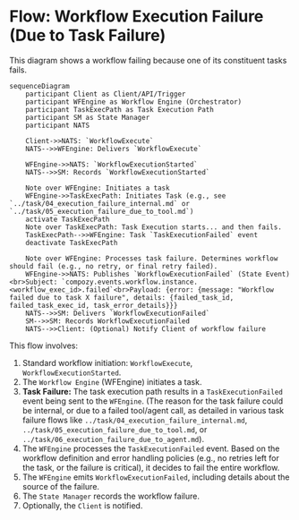 # Flow: Workflow Execution Failure (Due to Task Failure)

This diagram shows a workflow failing because one of its constituent tasks fails.

```mermaid
sequenceDiagram
    participant Client as Client/API/Trigger
    participant WFEngine as Workflow Engine (Orchestrator)
    participant TaskExecPath as Task Execution Path
    participant SM as State Manager
    participant NATS

    Client->>NATS: `WorkflowExecute`
    NATS-->>WFEngine: Delivers `WorkflowExecute`

    WFEngine->>NATS: `WorkflowExecutionStarted`
    NATS-->>SM: Records `WorkflowExecutionStarted`

    Note over WFEngine: Initiates a task
    WFEngine->>TaskExecPath: Initiates Task (e.g., see `../task/04_execution_failure_internal.md` or `../task/05_execution_failure_due_to_tool.md`)
    activate TaskExecPath
    Note over TaskExecPath: Task Execution starts... and then fails.
    TaskExecPath-->>WFEngine: Task `TaskExecutionFailed` event
    deactivate TaskExecPath

    Note over WFEngine: Processes task failure. Determines workflow should fail (e.g., no retry, or final retry failed).
    WFEngine->>NATS: Publishes `WorkflowExecutionFailed` (State Event)<br>Subject: `compozy.events.workflow.instance.<workflow_exec_id>.failed`<br>Payload: {error: {message: "Workflow failed due to task X failure", details: {failed_task_id, failed_task_exec_id, task_error_details}}}
    NATS-->>SM: Delivers `WorkflowExecutionFailed`
    SM-->>SM: Records WorkflowExecutionFailed
    NATS-->>Client: (Optional) Notify Client of workflow failure

```

This flow involves:
1.  Standard workflow initiation: `WorkflowExecute`, `WorkflowExecutionStarted`.
2.  The `Workflow Engine` (WFEngine) initiates a task.
3.  **Task Failure:** The task execution path results in a `TaskExecutionFailed` event being sent to the `WFEngine`. (The reason for the task failure could be internal, or due to a failed tool/agent call, as detailed in various task failure flows like `../task/04_execution_failure_internal.md`, `../task/05_execution_failure_due_to_tool.md`, or `../task/06_execution_failure_due_to_agent.md`).
4.  The `WFEngine` processes the `TaskExecutionFailed` event. Based on the workflow definition and error handling policies (e.g., no retries left for the task, or the failure is critical), it decides to fail the entire workflow.
5.  The `WFEngine` emits `WorkflowExecutionFailed`, including details about the source of the failure.
6.  The `State Manager` records the workflow failure.
7.  Optionally, the `Client` is notified. 
